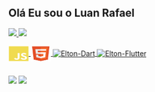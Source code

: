 ## Olá Eu sou o Luan Rafael


<div>
  <a href="https://github.com/Luan-Rafael">
  <img height="180em" src="https://github-readme-stats.vercel.app/api?username=Luan-Rafael&show_icons=true&theme=dracula&include_all_commits=true&count_private=true"/>
  <img height="180em" src="https://github-readme-stats.vercel.app/api/top-langs/?username=Luan-Rafael&layout=compact&langs_count=16&theme=dracula"/>  
</div>  
  
<div style="display: inline_block"><br>
  <img align="center" alt="Elton-Js" height="30" width="40" src="https://raw.githubusercontent.com/devicons/devicon/master/icons/javascript/javascript-plain.svg">
  
  
  <img align="center" alt="Elton-HTML" height="30" width="40" src="https://raw.githubusercontent.com/devicons/devicon/master/icons/html5/html5-original.svg">
  <img align="center" alt="Elton-Dart" height="30" width="40" src="https://cdn.jsdelivr.net/gh/devicons/devicon/icons/dart/dart-plain-wordmark.svg">
  <img align="center" alt="Elton-Flutter" height="30" width="40" src="https://cdn.jsdelivr.net/gh/devicons/devicon/icons/flutter/flutter-plain.svg">

</div>
 
 ## 
  
  <div>
   <a href = "mailto:elton.vmontilha@gmail.com"><img src="https://img.shields.io/badge/-Gmail-%23333?style=for-the-badge&logo=gmail&logoColor=white" target="_blank"></a>  
   <a href="https://www.linkedin.com/in/Luan-Rafael" target="_blank"><img src="https://img.shields.io/badge/-LinkedIn-%230077B5?style=for-the-badge&logo=linkedin&logoColor=white" target="_blank"></a> 
    
    
  </div>
